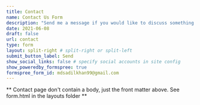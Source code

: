 ```yaml
---
title: Contact
name: Contact Us Form
description: "Send me a message if you would like to discuss something."
date: 2021-06-08
draft: false
url: contact
type: form
layout: split-right # split-right or split-left
submit_button_label: Send
show_social_links: false # specify social accounts in site config
show_poweredby_formspree: true
formspree_form_id: mdsadilkhan99@gmail.com
---
```


** Contact page don't contain a body, just the front matter above.
See form.html in the layouts folder **
